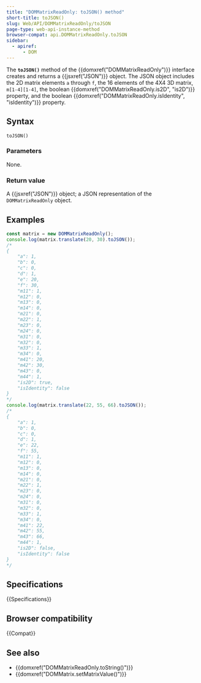 ```yaml
---
title: "DOMMatrixReadOnly: toJSON() method"
short-title: toJSON()
slug: Web/API/DOMMatrixReadOnly/toJSON
page-type: web-api-instance-method
browser-compat: api.DOMMatrixReadOnly.toJSON
sidebar:
  - apiref:
      - DOM
---
```


The **`toJSON()`** method of the {{domxref("DOMMatrixReadOnly")}} interface creates and returns a {{jsxref("JSON")}} object. The JSON object includes the 2D matrix elements `a` through `f`, the 16 elements of the 4X4 3D matrix, `m[1-4][1-4]`, the boolean {{domxref("DOMMatrixReadOnly.is2D", "is2D")}} property, and the boolean {{domxref("DOMMatrixReadOnly.isIdentity", "isIdentity")}} property.

## Syntax

```js-nolint
toJSON()
```

### Parameters

None.

### Return value

A {{jsxref("JSON")}} object; a JSON representation of the `DOMMatrixReadOnly` object.

## Examples

```js
const matrix = new DOMMatrixReadOnly();
console.log(matrix.translate(20, 30).toJSON());
/*
{
    "a": 1,
    "b": 0,
    "c": 0,
    "d": 1,
    "e": 20,
    "f": 30,
    "m11": 1,
    "m12": 0,
    "m13": 0,
    "m14": 0,
    "m21": 0,
    "m22": 1,
    "m23": 0,
    "m24": 0,
    "m31": 0,
    "m32": 0,
    "m33": 1,
    "m34": 0,
    "m41": 20,
    "m42": 30,
    "m43": 0,
    "m44": 1,
    "is2D": true,
    "isIdentity": false
}
*/
console.log(matrix.translate(22, 55, 66).toJSON());
/*
{
    "a": 1,
    "b": 0,
    "c": 0,
    "d": 1,
    "e": 22,
    "f": 55,
    "m11": 1,
    "m12": 0,
    "m13": 0,
    "m14": 0,
    "m21": 0,
    "m22": 1,
    "m23": 0,
    "m24": 0,
    "m31": 0,
    "m32": 0,
    "m33": 1,
    "m34": 0,
    "m41": 22,
    "m42": 55,
    "m43": 66,
    "m44": 1,
    "is2D": false,
    "isIdentity": false
}
*/
```

## Specifications

{{Specifications}}

## Browser compatibility

{{Compat}}

## See also

- {{domxref("DOMMatrixReadOnly.toString()")}}
- {{domxref("DOMMatrix.setMatrixValue()")}}
